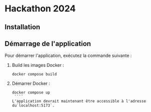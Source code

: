 # Hackathon 2024

## Installation

## Démarrage de l'application

Pour démarrer l'application, exécutez la commande suivante :

1. Build les images Docker :
    ```
    docker compose build
    ```
2. Démarrer Docker :
    `````
    docker compose up
     ````
    L'application devrait maintenant être accessible à l'adresse du`localhost:5173`.
    `````
